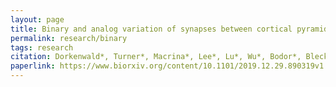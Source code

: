 ```yaml
---
layout: page
title: Binary and analog variation of synapses between cortical pyramidal neurons
permalink: research/binary
tags: research
citation: Dorkenwald*, Turner*, Macrina*, Lee*, Lu*, Wu*, Bodor*, Bleckert*, Brittain* et al. 2019 (preprint)
paperlink: https://www.biorxiv.org/content/10.1101/2019.12.29.890319v1
---
```

